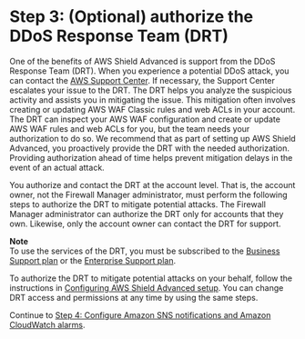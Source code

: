 # Step 3: \(Optional\) authorize the DDoS Response Team \(DRT\)<a name="get-started-fms-shield-authorize-DRT"></a>

One of the benefits of AWS Shield Advanced is support from the DDoS Response Team \(DRT\)\. When you experience a potential DDoS attack, you can contact the [AWS Support Center](https://console.aws.amazon.com/support/home#/)\. If necessary, the Support Center escalates your issue to the DRT\. The DRT helps you analyze the suspicious activity and assists you in mitigating the issue\. This mitigation often involves creating or updating AWS WAF Classic rules and web ACLs in your account\. The DRT can inspect your AWS WAF configuration and create or update AWS WAF rules and web ACLs for you, but the team needs your authorization to do so\. We recommend that as part of setting up AWS Shield Advanced, you proactively provide the DRT with the needed authorization\. Providing authorization ahead of time helps prevent mitigation delays in the event of an actual attack\. 

You authorize and contact the DRT at the account level\. That is, the account owner, not the Firewall Manager administrator, must perform the following steps to authorize the DRT to mitigate potential attacks\. The Firewall Manager administrator can authorize the DRT only for accounts that they own\. Likewise, only the account owner can contact the DRT for support\.

**Note**  
To use the services of the DRT, you must be subscribed to the [Business Support plan](https://aws.amazon.com/premiumsupport/business-support/) or the [Enterprise Support plan](https://aws.amazon.com/premiumsupport/enterprise-support/)\.

To authorize the DRT to mitigate potential attacks on your behalf, follow the instructions in [Configuring AWS Shield Advanced setup](ddos-edit-drt.md)\. You can change DRT access and permissions at any time by using the same steps\.

Continue to [Step 4: Configure Amazon SNS notifications and Amazon CloudWatch alarms](get-started-fms-shield-cloudwatch.md)\.